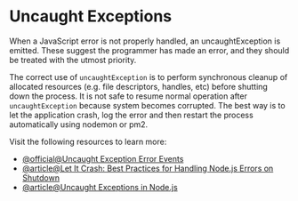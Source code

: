 # Uncaught Exceptions

When a JavaScript error is not properly handled, an uncaughtException is emitted. These suggest the programmer has made an error, and they should be treated with the utmost priority.

The correct use of `uncaughtException` is to perform synchronous cleanup of allocated resources (e.g. file descriptors, handles, etc) before shutting down the process. It is not safe to resume normal operation after `uncaughtException` because system becomes corrupted. The best way is to let the application crash, log the error and then restart the process automatically using nodemon or pm2.

Visit the following resources to learn more:

- [@official@Uncaught Exception Error Events](https://nodejs.org/api/process.html#event-uncaughtexception)
- [@article@Let It Crash: Best Practices for Handling Node.js Errors on Shutdown](https://blog.heroku.com/best-practices-nodejs-errors)
- [@article@Uncaught Exceptions in Node.js](https://shapeshed.com/uncaught-exceptions-in-node/)
